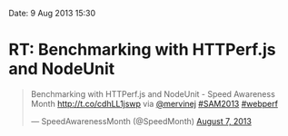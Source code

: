 Date: 9 Aug 2013 15:30

# RT: Benchmarking with HTTPerf.js and NodeUnit

<blockquote class="twitter-tweet"><p>Benchmarking with HTTPerf.js and NodeUnit - Speed Awareness Month <a href="http://t.co/cdhLL1jswp">http://t.co/cdhLL1jswp</a> via <a href="http://twitter.com/mervinej">@mervinej</a> <a href="http://twitter.com/search?q=%23SAM2013&amp;src=hash">#SAM2013</a> <a href="http://twitter.com/search?q=%23webperf&amp;src=hash">#webperf</a></p>&mdash; SpeedAwarenessMonth (@SpeedMonth) <a href="http://twitter.com/SpeedMonth/statuses/365139773821698052">August 7, 2013</a></blockquote>
<script async src="//platform.twitter.com/widgets.js" charset="utf-8"></script>


